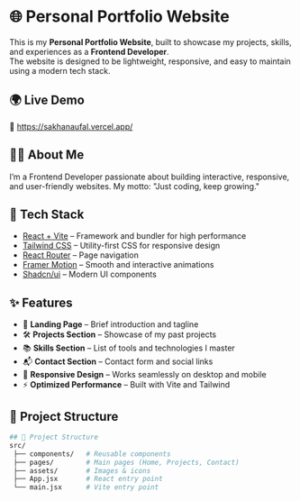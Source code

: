 # 🌐 Personal Portfolio Website

This is my **Personal Portfolio Website**, built to showcase my projects, skills, and experiences as a **Frontend Developer**.  
The website is designed to be lightweight, responsive, and easy to maintain using a modern tech stack.

## 🌍 Live Demo

🔗 https://sakhanaufal.vercel.app/

## 👨‍💻 About Me

I’m a Frontend Developer passionate about building interactive, responsive, and user-friendly websites.
My motto: "Just coding, keep growing."

## 🚀 Tech Stack
- [React + Vite](https://vitejs.dev/) – Framework and bundler for high performance  
- [Tailwind CSS](https://tailwindcss.com/) – Utility-first CSS for responsive design  
- [React Router](https://reactrouter.com/) – Page navigation  
- [Framer Motion](https://www.framer.com/motion/) – Smooth and interactive animations  
- [Shadcn/ui](https://ui.shadcn.com/) – Modern UI components  

## ✨ Features
- 📄 **Landing Page** – Brief introduction and tagline  
- 🛠️ **Projects Section** – Showcase of my past projects  
- 📚 **Skills Section** – List of tools and technologies I master  
- 📬 **Contact Section** – Contact form and social links  
- 🎨 **Responsive Design** – Works seamlessly on desktop and mobile  
- ⚡ **Optimized Performance** – Built with Vite and Tailwind  

## 📂 Project Structure
```bash
## 📂 Project Structure
src/
 ├── components/   # Reusable components
 ├── pages/        # Main pages (Home, Projects, Contact)
 ├── assets/       # Images & icons
 ├── App.jsx       # React entry point
 └── main.jsx      # Vite entry point

